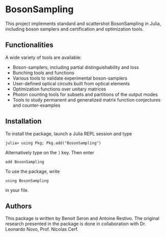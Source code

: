 # BosonSampling

This project implements standard and scattershot BosonSampling in Julia, including boson samplers and certification and optimization tools.

## Functionalities

A wide variety of tools are available:
* Boson-samplers, including partial distinguishability and loss
* Bunching tools and functions
* Various tools to validate experimental boson-samplers
* User-defined optical circuits built from optical elements
* Optimization functions over unitary matrices
* Photon counting tools for subsets and partitions of the output modes
* Tools to study permanent and generalized matrix function conjectures and counter-examples

## Installation

To install the package, launch a Julia REPL session and type

    julia> using Pkg; Pkg.add("BosonSampling")

Alternatively type on the `]` key. Then enter

    add BosonSampling

To use the package, write

    using BosonSampling

in your file.

## Authors

This package is written by Benoit Seron and Antoine Restivo. The original research presented in the package is done in collaboration with Dr. Leonardo Novo, Prof. Nicolas Cerf.
